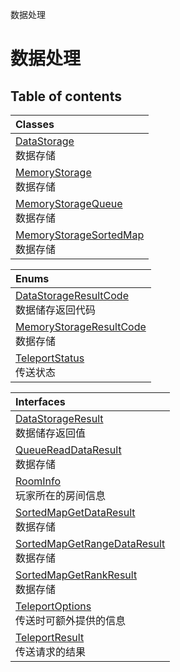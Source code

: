 数据处理

# 数据处理 <Badge type="tip" text="Groups" /> <Score text="数据处理" />

## Table of contents
| Classes |
| :-----|
| [DataStorage](../classes/mw.DataStorage.md) <br> 数据存储 |
| [MemoryStorage](../classes/mw.MemoryStorage.md) <br> 数据存储 |
| [MemoryStorageQueue](../classes/mw.MemoryStorageQueue.md) <br> 数据存储 |
| [MemoryStorageSortedMap](../classes/mw.MemoryStorageSortedMap.md) <br> 数据存储 |


| Enums |
| :-----|
| [DataStorageResultCode](../enums/mw.DataStorageResultCode.md) <br> 数据储存返回代码 |
| [MemoryStorageResultCode](../enums/mw.MemoryStorageResultCode.md) <br> 数据存储 |
| [TeleportStatus](../enums/mw.TeleportStatus.md) <br> 传送状态 |


| Interfaces |
| :-----|
| [DataStorageResult](../interfaces/mw.DataStorageResult.md) <br> 数据储存返回值 |
| [QueueReadDataResult](../interfaces/mw.QueueReadDataResult.md) <br> 数据存储 |
| [RoomInfo](../interfaces/mw.RoomInfo.md) <br> 玩家所在的房间信息 |
| [SortedMapGetDataResult](../interfaces/mw.SortedMapGetDataResult.md) <br> 数据存储 |
| [SortedMapGetRangeDataResult](../interfaces/mw.SortedMapGetRangeDataResult.md) <br> 数据存储 |
| [SortedMapGetRankResult](../interfaces/mw.SortedMapGetRankResult.md) <br> 数据存储 |
| [TeleportOptions](../interfaces/mw.TeleportOptions.md) <br> 传送时可额外提供的信息 |
| [TeleportResult](../interfaces/mw.TeleportResult.md) <br> 传送请求的结果 |

